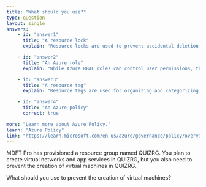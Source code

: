 ```yaml
---
title: "What should you use?"
type: question
layout: single
answers:
    - id: "answer1"
      title: "A resource lock"
      explain: "Resource locks are used to prevent accidental deletion or modification of resources, but they cannot selectively prevent the creation of specific resource types while allowing others."

    - id: "answer2"
      title: "An Azure role"
      explain: "While Azure RBAC roles can control user permissions, they are focused on managing user actions rather than enforcing resource deployment rules. Roles control who can perform actions, not what types of resources can be created."

    - id: "answer3"
      title: "A resource tag"
      explain: "Resource tags are used for organizing and categorizing resources. They are metadata elements that cannot prevent or control resource creation."

    - id: "answer4"
      title: "An Azure policy"
      correct: true

more: "Learn more about Azure Policy."
learn: "Azure Policy"
link: "https://learn.microsoft.com/en-us/azure/governance/policy/overview"
---
```


MDFT Pro has provisioned a resource group named QUIZRG. You plan to create virtual networks and app services in QUIZRG, but you also need to prevent the creation of virtual machines in QUIZRG. 

What should you use to prevent the creation of virtual machines?